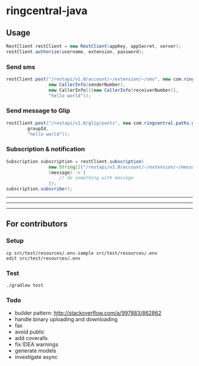 # ringcentral-java


## Usage

```java
RestClient restClient = new RestClient(appKey, appSecret, server);
restClient.authorize(username, extension, password);
```


### Send sms

```java
restClient.post("/restapi/v1.0/account/~/extension/~/sms", new com.ringcentral.paths.sms.PostParameters(
                new CallerInfo(senderNumber),
                new CallerInfo[]{new CallerInfo(receiverNumber)},
                "hello world"));
```


### Send message to Glip

```Java
restClient.post("/restapi/v1.0/glip/posts", new com.ringcentral.paths.glip.post.PostParameters(
        groupId,
        "hello world"));
```


### Subscription & notification

```java
Subscription subscription = restClient.subscription(
                new String[]{"/restapi/v1.0/account/~/extension/~/message-store"},
                (message) -> {
                    // do something with message
                });
subscription.subscribe();
```


---

---

---


## For contributors


### Setup

```
cp src/test/resources/.env.sample src/test/resources/.env
edit src/test/resources/.env
```


### Test

```
./gradlew test
```


### Todo

- builder pattern: http://stackoverflow.com/a/997883/862862
- handle binary uploading and downloading
- fax
- avoid public
- add coveralls
- fix IDEA warnings
- generate models
- investigate async
